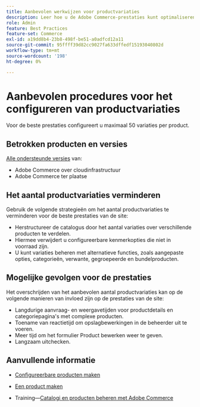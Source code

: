 ```yaml
---
title: Aanbevolen werkwijzen voor productvariaties
description: Leer hoe u de Adobe Commerce-prestaties kunt optimaliseren door het aantal geconfigureerde productvariaties te beperken.
role: Admin
feature: Best Practices
feature-set: Commerce
exl-id: a19dd8b4-23b8-498f-be51-a0adfcd12a11
source-git-commit: 95ffff39d82cc9027fa633dffedf15193040802d
workflow-type: tm+mt
source-wordcount: '198'
ht-degree: 0%

---
```


# Aanbevolen procedures voor het configureren van productvariaties

Voor de beste prestaties configureert u maximaal 50 variaties per product.

## Betrokken producten en versies

[Alle ondersteunde versies](../../../release/versions.md) van:

- Adobe Commerce over cloudinfrastructuur
- Adobe Commerce ter plaatse

## Het aantal productvariaties verminderen

Gebruik de volgende strategieën om het aantal productvariaties te verminderen voor de beste prestaties van de site:

- Herstructureer de catalogus door het aantal variaties over verschillende producten te verdelen.
- Hiermee verwijdert u configureerbare kenmerkopties die niet in voorraad zijn.
- U kunt variaties beheren met alternatieve functies, zoals aangepaste opties, categorieën, verwante, gegroepeerde en bundelproducten.

## Mogelijke gevolgen voor de prestaties

Het overschrijden van het aanbevolen aantal productvariaties kan op de volgende manieren van invloed zijn op de prestaties van de site:

- Langdurige aanvraag- en weergavetijden voor productdetails en categoriepagina&#39;s met complexe producten.
- Toename van reactietijd om opslagbewerkingen in de beheerder uit te voeren.
- Meer tijd om het formulier Product bewerken weer te geven.
- Langzaam uitchecken.

## Aanvullende informatie

- [Configureerbare producten maken](https://experienceleague.adobe.com/docs/commerce-admin/catalog/products/types/product-create-configurable.html)
- [Een product maken](https://experienceleague.adobe.com/docs/commerce-admin/catalog/products/product-create.html)

- Training—[Catalogi en producten beheren met Adobe Commerce](https://learning.adobe.com/catalog/adobe_commerce/cours000000000098643.html)
